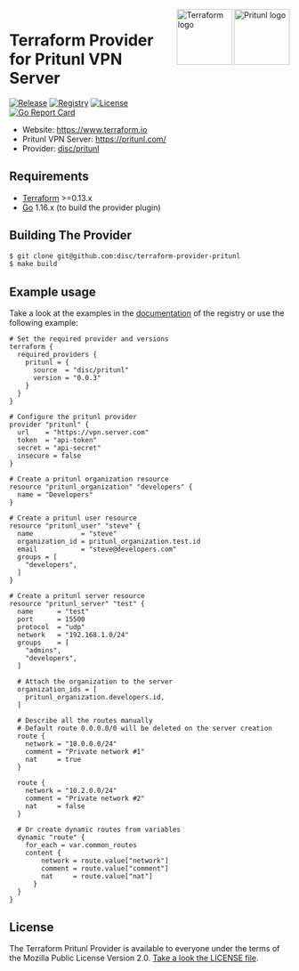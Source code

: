 <a href="https://pritunl.com">
    <img src="https://pritunl.com/img/logo.png" alt="Pritunl logo" title="Pritunl" align="right" height="100" />
</a>
<a href="https://terraform.io">
    <img src="https://dashboard.snapcraft.io/site_media/appmedia/2019/11/terraform.png" alt="Terraform logo" title="Terraform" align="right" height="100" />
</a>

# Terraform Provider for Pritunl VPN Server

[![Release](https://img.shields.io/github/v/release/disc/terraform-provider-pritunl)](https://github.com/disc/terraform-provider-pritunl/releases)
[![Registry](https://img.shields.io/badge/registry-doc%40latest-lightgrey?logo=terraform)](https://registry.terraform.io/providers/disc/pritunl/latest/docs)
[![License](https://img.shields.io/badge/License-MPL%202.0-brightgreen.svg)](https://github.com/disc/terraform-provider-pritunl/blob/master/LICENSE)  
[![Go Report Card](https://goreportcard.com/badge/github.com/disc/terraform-provider-pritunl)](https://goreportcard.com/report/github.com/disc/terraform-provider-pritunl)

- Website: https://www.terraform.io
- Pritunl VPN Server: https://pritunl.com/
- Provider: [disc/pritunl](https://registry.terraform.io/providers/disc/pritunl/latest)

## Requirements
-	[Terraform](https://www.terraform.io/downloads.html) >=0.13.x
-	[Go](https://golang.org/doc/install) 1.16.x (to build the provider plugin)

## Building The Provider

```sh
$ git clone git@github.com:disc/terraform-provider-pritunl
$ make build
```

## Example usage

Take a look at the examples in the [documentation](https://registry.terraform.io/providers/disc/pritunl/0.0.3/docs) of the registry
or use the following example:


```hcl
# Set the required provider and versions
terraform {
  required_providers {
    pritunl = {
      source  = "disc/pritunl"
      version = "0.0.3"
    }
  }
}

# Configure the pritunl provider
provider "pritunl" {
  url    = "https://vpn.server.com"
  token  = "api-token"
  secret = "api-secret"
  insecure = false
}

# Create a pritunl organization resource
resource "pritunl_organization" "developers" {
  name = "Developers"
}

# Create a pritunl user resource 
resource "pritunl_user" "steve" {
  name            = "steve"
  organization_id = pritunl_organization.test.id
  email           = "steve@developers.com"
  groups = [
    "developers",
  ]
}

# Create a pritunl server resource
resource "pritunl_server" "test" {
  name      = "test"
  port      = 15500
  protocol  = "udp"
  network   = "192.168.1.0/24"
  groups    = [
    "admins",
    "developers",
  ]
  
  # Attach the organization to the server
  organization_ids = [
    pritunl_organization.developers.id,
  ]

  # Describe all the routes manually
  # Default route 0.0.0.0/0 will be deleted on the server creation
  route {
    network = "10.0.0.0/24"
    comment = "Private network #1"
    nat     = true
  }
  
  route {
    network = "10.2.0.0/24"
    comment = "Private network #2"
    nat     = false
  }
  
  # Or create dynamic routes from variables
  dynamic "route" {
    for_each = var.common_routes
    content {
        network = route.value["network"]
        comment = route.value["comment"]
        nat     = route.value["nat"]
      }
  }
}
```

## License

The Terraform Pritunl Provider is available to everyone under the terms of the Mozilla Public License Version 2.0. [Take a look the LICENSE file](LICENSE).